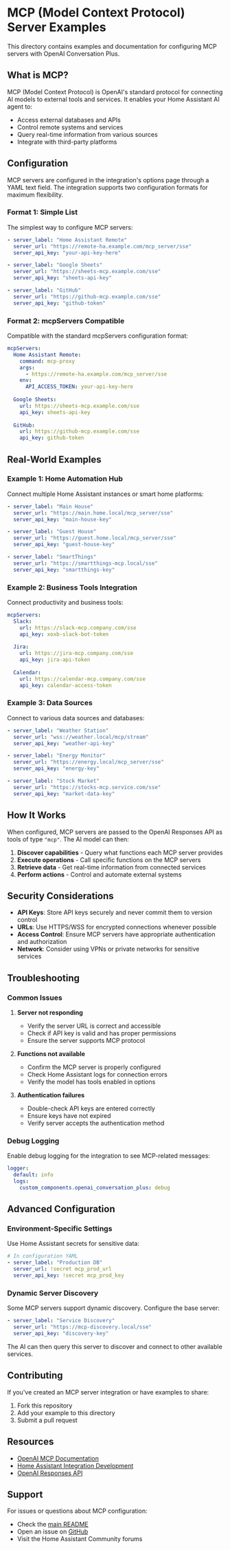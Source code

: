 # MCP (Model Context Protocol) Server Examples

This directory contains examples and documentation for configuring MCP servers with OpenAI Conversation Plus.

## What is MCP?

MCP (Model Context Protocol) is OpenAI's standard protocol for connecting AI models to external tools and services. It enables your Home Assistant AI agent to:
- Access external databases and APIs
- Control remote systems and services
- Query real-time information from various sources
- Integrate with third-party platforms

## Configuration

MCP servers are configured in the integration's options page through a YAML text field. The integration supports two configuration formats for maximum flexibility.

### Format 1: Simple List

The simplest way to configure MCP servers:

```yaml
- server_label: "Home Assistant Remote"
  server_url: "https://remote-ha.example.com/mcp_server/sse"
  server_api_key: "your-api-key-here"

- server_label: "Google Sheets"
  server_url: "https://sheets-mcp.example.com/sse"
  server_api_key: "sheets-api-key"

- server_label: "GitHub"
  server_url: "https://github-mcp.example.com/sse"
  server_api_key: "github-token"
```

### Format 2: mcpServers Compatible

Compatible with the standard mcpServers configuration format:

```yaml
mcpServers:
  Home Assistant Remote:
    command: mcp-proxy
    args:
      - https://remote-ha.example.com/mcp_server/sse
    env:
      API_ACCESS_TOKEN: your-api-key-here
  
  Google Sheets:
    url: https://sheets-mcp.example.com/sse
    api_key: sheets-api-key
  
  GitHub:
    url: https://github-mcp.example.com/sse
    api_key: github-token
```

## Real-World Examples

### Example 1: Home Automation Hub

Connect multiple Home Assistant instances or smart home platforms:

```yaml
- server_label: "Main House"
  server_url: "https://main.home.local/mcp_server/sse"
  server_api_key: "main-house-key"

- server_label: "Guest House"
  server_url: "https://guest.home.local/mcp_server/sse"
  server_api_key: "guest-house-key"

- server_label: "SmartThings"
  server_url: "https://smartthings-mcp.local/sse"
  server_api_key: "smartthings-key"
```

### Example 2: Business Tools Integration

Connect productivity and business tools:

```yaml
mcpServers:
  Slack:
    url: https://slack-mcp.company.com/sse
    api_key: xoxb-slack-bot-token
  
  Jira:
    url: https://jira-mcp.company.com/sse
    api_key: jira-api-token
    
  Calendar:
    url: https://calendar-mcp.company.com/sse
    api_key: calendar-access-token
```

### Example 3: Data Sources

Connect to various data sources and databases:

```yaml
- server_label: "Weather Station"
  server_url: "wss://weather.local/mcp/stream"
  server_api_key: "weather-api-key"

- server_label: "Energy Monitor"
  server_url: "https://energy.local/mcp_server/sse"
  server_api_key: "energy-key"

- server_label: "Stock Market"
  server_url: "https://stocks-mcp.service.com/sse"
  server_api_key: "market-data-key"
```

## How It Works

When configured, MCP servers are passed to the OpenAI Responses API as tools of type `"mcp"`. The AI model can then:

1. **Discover capabilities** - Query what functions each MCP server provides
2. **Execute operations** - Call specific functions on the MCP servers
3. **Retrieve data** - Get real-time information from connected services
4. **Perform actions** - Control and automate external systems

## Security Considerations

- **API Keys**: Store API keys securely and never commit them to version control
- **URLs**: Use HTTPS/WSS for encrypted connections whenever possible
- **Access Control**: Ensure MCP servers have appropriate authentication and authorization
- **Network**: Consider using VPNs or private networks for sensitive services

## Troubleshooting

### Common Issues

1. **Server not responding**
   - Verify the server URL is correct and accessible
   - Check if API key is valid and has proper permissions
   - Ensure the server supports MCP protocol

2. **Functions not available**
   - Confirm the MCP server is properly configured
   - Check Home Assistant logs for connection errors
   - Verify the model has tools enabled in options

3. **Authentication failures**
   - Double-check API keys are entered correctly
   - Ensure keys have not expired
   - Verify server accepts the authentication method

### Debug Logging

Enable debug logging for the integration to see MCP-related messages:

```yaml
logger:
  default: info
  logs:
    custom_components.openai_conversation_plus: debug
```

## Advanced Configuration

### Environment-Specific Settings

Use Home Assistant secrets for sensitive data:

```yaml
# In configuration YAML
- server_label: "Production DB"
  server_url: !secret mcp_prod_url
  server_api_key: !secret mcp_prod_key
```

### Dynamic Server Discovery

Some MCP servers support dynamic discovery. Configure the base server:

```yaml
- server_label: "Service Discovery"
  server_url: "https://mcp-discovery.local/sse"
  server_api_key: "discovery-key"
```

The AI can then query this server to discover and connect to other available services.

## Contributing

If you've created an MCP server integration or have examples to share:
1. Fork this repository
2. Add your example to this directory
3. Submit a pull request

## Resources

- [OpenAI MCP Documentation](https://platform.openai.com/docs/guides/tools-connectors-mcp)
- [Home Assistant Integration Development](https://developers.home-assistant.io/)
- [OpenAI Responses API](https://platform.openai.com/docs/api-reference/responses)

## Support

For issues or questions about MCP configuration:
- Check the [main README](../../README.md)
- Open an issue on [GitHub](https://github.com/Uthagsvagen/openai_conversation_plus)
- Visit the Home Assistant Community forums
